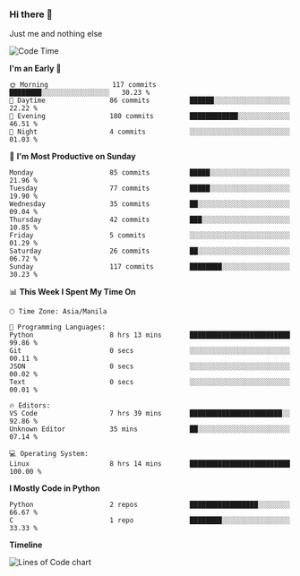 ### Hi there 👋

Just me and nothing else


<!--START_SECTION:waka-->
![Code Time](http://img.shields.io/badge/Code%20Time-8%20hrs%2014%20mins-blue)

**I'm an Early 🐤** 

```text
🌞 Morning                117 commits         ████████░░░░░░░░░░░░░░░░░   30.23 % 
🌆 Daytime                86 commits          ██████░░░░░░░░░░░░░░░░░░░   22.22 % 
🌃 Evening                180 commits         ████████████░░░░░░░░░░░░░   46.51 % 
🌙 Night                  4 commits           ░░░░░░░░░░░░░░░░░░░░░░░░░   01.03 % 
```
📅 **I'm Most Productive on Sunday** 

```text
Monday                   85 commits          █████░░░░░░░░░░░░░░░░░░░░   21.96 % 
Tuesday                  77 commits          █████░░░░░░░░░░░░░░░░░░░░   19.90 % 
Wednesday                35 commits          ██░░░░░░░░░░░░░░░░░░░░░░░   09.04 % 
Thursday                 42 commits          ███░░░░░░░░░░░░░░░░░░░░░░   10.85 % 
Friday                   5 commits           ░░░░░░░░░░░░░░░░░░░░░░░░░   01.29 % 
Saturday                 26 commits          ██░░░░░░░░░░░░░░░░░░░░░░░   06.72 % 
Sunday                   117 commits         ████████░░░░░░░░░░░░░░░░░   30.23 % 
```


📊 **This Week I Spent My Time On** 

```text
🕑︎ Time Zone: Asia/Manila

💬 Programming Languages: 
Python                   8 hrs 13 mins       █████████████████████████   99.86 % 
Git                      0 secs              ░░░░░░░░░░░░░░░░░░░░░░░░░   00.11 % 
JSON                     0 secs              ░░░░░░░░░░░░░░░░░░░░░░░░░   00.02 % 
Text                     0 secs              ░░░░░░░░░░░░░░░░░░░░░░░░░   00.01 % 

🔥 Editors: 
VS Code                  7 hrs 39 mins       ███████████████████████░░   92.86 % 
Unknown Editor           35 mins             ██░░░░░░░░░░░░░░░░░░░░░░░   07.14 % 

💻 Operating System: 
Linux                    8 hrs 14 mins       █████████████████████████   100.00 % 
```

**I Mostly Code in Python** 

```text
Python                   2 repos             █████████████████░░░░░░░░   66.67 % 
C                        1 repo              ████████░░░░░░░░░░░░░░░░░   33.33 % 
```



**Timeline**

![Lines of Code chart](https://raw.githubusercontent.com/mauring55/mauring55/main/assets/bar_graph.png)


<!--END_SECTION:waka-->
